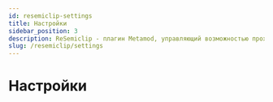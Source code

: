 ```yaml
---
id: resemiclip-settings
title: Настройки
sidebar_position: 3
description: ReSemiclip - плагин Metamod, управляющий возможностью прохождения сквозь игроков. В качестве примера был использован модуль Semiclip от `joaquimandrade`.
slug: /resemiclip/settings
---
```


<head>
  <title>ReSemiclip: Настройки | ReHLDS</title>
</head>

# Настройки
